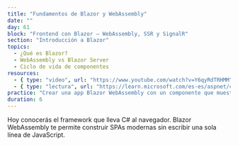 ```yaml
---
title: "Fundamentos de Blazor y WebAssembly"
date: ""
day: 61
block: "Frontend con Blazor – WebAssembly, SSR y SignalR"
section: "Introducción a Blazor"
topics:
  - ¿Qué es Blazor?
  - WebAssembly vs Blazor Server
  - Ciclo de vida de componentes
resources:
  - { type: "video", url: "https://www.youtube.com/watch?v=Y6qyRdTRHMM" }
  - { type: "lectura", url: "https://learn.microsoft.com/es-es/aspnet/core/blazor/?view=aspnetcore-9.0" }
practice: "Crear una app Blazor WebAssembly con un componente que muestre la hora actual y se actualice cada segundo."
duration: 6
---
```


Hoy conocerás el framework que lleva C# al navegador. Blazor WebAssembly te permite construir SPAs modernas sin escribir una sola línea de JavaScript.
